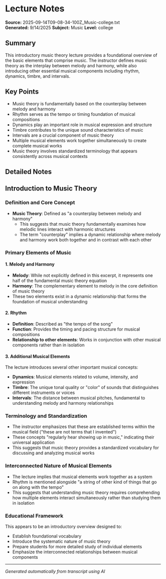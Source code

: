 # Lecture Notes

**Source:** 2025-09-14T09-08-34-100Z_Music-college.txt  
**Generated:** 9/14/2025
**Subject:** Music
**Level:** college

## Summary

This introductory music theory lecture provides a foundational overview of the basic elements that comprise music. The instructor defines music theory as the interplay between melody and harmony, while also introducing other essential musical components including rhythm, dynamics, timbre, and intervals.

## Key Points

- Music theory is fundamentally based on the counterplay between melody and harmony
- Rhythm serves as the tempo or timing foundation of musical compositions
- Dynamics play an important role in musical expression and structure
- Timbre contributes to the unique sound characteristics of music
- Intervals are a crucial component of music theory
- Multiple musical elements work together simultaneously to create complete musical works
- Music theory involves standardized terminology that appears consistently across musical contexts

## Detailed Notes

## Introduction to Music Theory

### Definition and Core Concept
- **Music Theory**: Defined as "a counterplay between melody and harmony"
  - This suggests that music theory fundamentally examines how melodic lines interact with harmonic structures
  - The term "counterplay" implies a dynamic relationship where melody and harmony work both together and in contrast with each other

### Primary Elements of Music

#### 1. Melody and Harmony
- **Melody**: While not explicitly defined in this excerpt, it represents one half of the fundamental music theory equation
- **Harmony**: The complementary element to melody in the core definition of music theory
- These two elements exist in a dynamic relationship that forms the foundation of musical understanding

#### 2. Rhythm
- **Definition**: Described as "the tempo of the song"
- **Function**: Provides the timing and pacing structure for musical compositions
- **Relationship to other elements**: Works in conjunction with other musical components rather than in isolation

#### 3. Additional Musical Elements
The lecture introduces several other important musical concepts:

- **Dynamics**: Musical elements related to volume, intensity, and expression
- **Timbre**: The unique tonal quality or "color" of sounds that distinguishes different instruments or voices
- **Intervals**: The distance between musical pitches, fundamental to understanding melody and harmony relationships

### Terminology and Standardization
- The instructor emphasizes that these are established terms within the musical field ("these are not terms that I invented")
- These concepts "regularly hear showing up in music," indicating their universal application
- This suggests that music theory provides a standardized vocabulary for discussing and analyzing musical works

### Interconnected Nature of Musical Elements
- The lecture implies that musical elements work together as a system
- Rhythm is mentioned alongside "a string of other kind of things that go on along with the tempo"
- This suggests that understanding music theory requires comprehending how multiple elements interact simultaneously rather than studying them in isolation

### Educational Framework
This appears to be an introductory overview designed to:
- Establish foundational vocabulary
- Introduce the systematic nature of music theory
- Prepare students for more detailed study of individual elements
- Emphasize the interconnected relationships between musical components

---
*Generated automatically from transcript using AI*